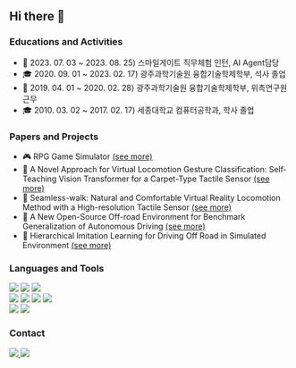 ## Hi there 👋

### Educations and Activities
- 🏢 2023. 07. 03 ~ 2023. 08. 25) 스마일게이트 직무체험 인턴, AI Agent담당
- 🎓 2020. 09. 01 ~ 2023. 02. 17) 광주과학기술원 융합기술학제학부, 석사 졸업
- 🏢 2019. 04. 01 ~ 2020. 02. 28) 광주과학기술원 융합기술학제학부, 위촉연구원 근무
- 🎓 2010. 03. 02 ~ 2017. 02. 17) 세종대학교 컴퓨터공학과, 학사 졸업

### Papers and Projects
- 🎮 RPG Game Simulator <a href="">(see more)</a>
- 🥽 A Novel Approach for Virtual Locomotion Gesture Classification: Self-Teaching Vision Transformer for a Carpet-Type Tactile Sensor <a href="https://github.com/Tab4Space/VrLocomotion">(see more)</a>
- 🥽 Seamless-walk: Natural and Comfortable Virtual Reality Locomotion Method with a High-resolution Tactile Sensor <a href="https://github.com/Tab4Space/SeamlessWalk">(see more)</a>
- 🚗 A New Open-Source Off-road Environment for Benchmark Generalization of Autonomous Driving <a href="https://github.com/Tab4Space/Off-road-Benchmark">(see more)</a>
- 🚗 Hierarchical Imitation Learning for Driving Off Road in Simulated Environment <a href="https://github.com/Tab4Space/AutonomousDriving">(see more)</a>

### Languages and Tools
<p align="left">
<img src="https://img.shields.io/badge/UnrealEngine-0E1128?style=for-the-badge&logo=UnrealEngine&logoColor=white">
<img src="https://img.shields.io/badge/cplusplus-A8B9CC?style=for-the-badge&logo=cplusplus&logoColor=white">
<img src="https://img.shields.io/badge/Blender-E87D0D?style=for-the-badge&logo=Blender&logoColor=white"></br>
<img src="https://img.shields.io/badge/Python-3776AB?style=for-the-badge&logo=Python&logoColor=white">
<img src="https://img.shields.io/badge/numpy-013243?style=for-the-badge&logo=numpy&logoColor=white">
<img src="https://img.shields.io/badge/Pytorch-EE4C2C?style=for-the-badge&logo=Pytorch&logoColor=white">
<img src="https://img.shields.io/badge/TenserFlow-FF6F00?style=for-the-badge&logo=tensorflow&logoColor=white"></br>
<img src="https://img.shields.io/badge/git-F05032?style=for-the-badge&logo=git&logoColor=white">
<img src="https://img.shields.io/badge/github-181717?style=for-the-badge&logo=github&logoColor=white">
</p>

### Contact
<p align="left">
  <a href="mailto:skypia0906@gmail.com">
    <img src="https://img.shields.io/badge/skypia0906@gmail.com-D14836?style=for-the-badge&logo=gmail&logoColor=white"/>
  </a>
  <a href="https://www.youtube.com/@tab4space">
    <img src="https://img.shields.io/badge/youtube-FF0000?style=for-the-badge&logo=youtube&logoColor=white"/>
  </a>
</p>

<!--
**Tab4Space/Tab4Space** is a ✨ _special_ ✨ repository because its `README.md` (this file) appears on your GitHub profile.
Here are some ideas to get you started:

- 🔭 I’m currently working on ...
- 🌱 I’m currently learning ...
- 👯 I’m looking to collaborate on ...
- 🤔 I’m looking for help with ...
- 💬 Ask me about ...
- 📫 How to reach me: ...
- 😄 Pronouns: ...
- ⚡ Fun fact: ...
-->
